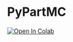 # PyPartMC

[![Open In Colab](https://colab.research.google.com/assets/colab-badge.svg)](https://colab.research.google.com/github/slayoo/PyPartMC/blob/main/hello_world.ipynb)

